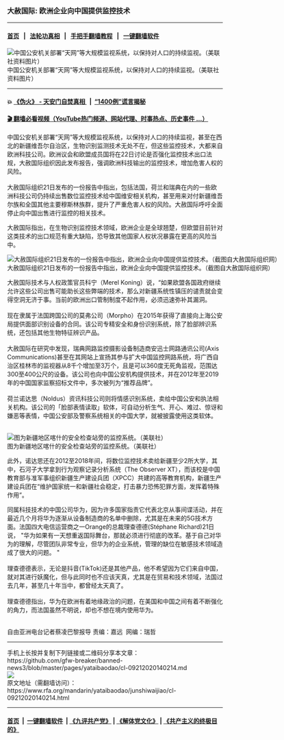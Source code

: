 ### 大赦国际: 欧洲企业向中国提供监控技术
------------------------

#### [首页](https://github.com/gfw-breaker/banned-news3/blob/master/README.md) &nbsp;&nbsp;|&nbsp;&nbsp; [法轮功真相](https://github.com/begood0513/basic/blob/master/README.md)  &nbsp;&nbsp;|&nbsp;&nbsp; [手把手翻墙教程](https://github.com/gfw-breaker/guides/wiki)  &nbsp;&nbsp;|&nbsp;&nbsp; [一键翻墙软件](https://github.com/gfw-breaker/nogfw/blob/master/README.md)  



<div id="headerimg">
 <img alt="中国公安机关部署“天网”等大规模监视系统，以保持对人口的持续监视。（美联社资料图片）" src="https://www.rfa.org/mandarin/yataibaodao/junshiwaijiao/cl-09212020140214.html/AP_19281247249400.jpg/@@images/af7e461d-aca7-4647-b13f-39e00c05d077.jpeg" title="中国公安机关部署“天网”等大规模监视系统，以保持对人口的持续监视。（美联社资料图片）"/>
 <div id="headerimgcontents">
  <div id="headerimgcaption">
   <span>
    中国公安机关部署“天网”等大规模监视系统，以保持对人口的持续监视。（美联社资料图片）
   </span>
   <!-- zoomattribute -->
  </div>
  <!-- headerimgcaption -->
 </div>
 <!-- headerimagecontents -->
</div>

<hr/>


#### 💥 [《伪火》 - 天安门自焚真相 ](http://158.247.195.190:10000/videos/blog/weihuo.html)&nbsp; |&nbsp; [“1400例”谎言揭秘  ](http://158.247.195.190:10000/videos/blog/jiexi1400.html)

#### [ 🎬  翻墙必看视频（YouTube热门频道、网站代理、时事热点、历史事件 ...）](https://github.com/gfw-breaker/links/blob/master/banned.md)

<div id="storytext">
 <div>
  <div class="slot_header">
  </div>
 </div>
 <p>
 </p>
 <p>
  中国公安机关部署“天网”等大规模监视系统，以保持对人口的持续监视，甚至在西北的新疆维吾尔自治区，生物识别监测技术无处不在，但这些监控技术，大都来自欧洲科技公司。欧洲议会和欧盟成员国将在22日讨论是否强化监控技术出口法规，大赦国际组织因此发布报告，强调欧洲科技输出的监控技术，增加危害人权的风险。
  <br/>
  <br/>
  大赦国际组织21日发布的一份报告中指出，包括法国，荷兰和瑞典在内的一些欧洲科技公司仍持续出售数位监控技术给中国维安相关机构，甚至用来对付新疆维吾尔族和全国其他主要穆斯林族群，提升了严重危害人权的风险。大赦国际呼吁全面停止向中国出售进行监控的相关技术。
 </p>
 <p>
 </p>
 <p>
 </p>
 <p>
  大赦国际指出，在生物识别监控技术领域，欧洲企业是全球翘楚，但欧盟目前针对这类技术的出口规范有重大缺陷，恐导致其他国家人权状况暴露在更高的风险当中。
 </p>
 <p>
 </p>
 <p>
  <div class="image-inline captioned" style="width:1500px;">
   <div style="width:1500px;">
    <img alt="大赦国际组织21日发布的一份报告中指出，欧洲企业向中国提供监控技术。（截图自大赦国际组织网）" src="https://www.rfa.org/mandarin/yataibaodao/junshiwaijiao/cl-09212020140214.html/Untitled-1.jpg" title="大赦国际组织21日发布的一份报告中指出，欧洲企业向中国提供监控技术。（截图自大赦国际组织网）"/>
   </div>
   <div class="image-caption">
    <span style="width:1500px;">
     大赦国际组织21日发布的一份报告中指出，欧洲企业向中国提供监控技术。（截图自大赦国际组织网）
    </span>
    <span class="copyright">
    </span>
   </div>
  </div>
 </p>
 <p>
  大赦国际技术与人权政策官员科宁（Merel Koning）说，“如果欧盟各国政府继续允许这些公司出售可能助长这些弊端的技术，那么对新疆系统性镇压的谴责就会变得空洞无济于事。当前的欧洲出口管制制度不起作用，必须迅速弥补其漏洞。
  <br/>
  <br/>
  现在隶属于法国跨国公司的莫弗公司（Morpho）在2015年获得了直接向上海公安局提供面部识别设备的合同。该公司专精安全和身份识别系统，除了脸部辨识系统，还包括其他生物特征辨识产品。
  <br/>
  <br/>
  大赦国际在研究中发现，瑞典网路监控摄影设备制造商安迅士网路通讯公司(Axis Communications)甚至在其网站上宣扬其参与扩大中国监控网路系统，将广西自治区桂林市的监视器从8千个增加至3万个，且是可以360度无死角监视，范围达300至400公尺的设备。该公司也向中国公安机构提供技术，并在2012年至2019年的中国国家监察招标文件中，多次被列为“推荐品牌”。
  <br/>
  <br/>
  荷兰诺达思（Noldus）资讯科技公司则将情感识别系统，卖给中国公安和执法相关机构。该公司的「脸部表情读取」软体，可自动分析生气、开心、难过、惊讶和嫌恶等表情，中国公安部及警察系统相关的中国大学，就被披露使用这类软体。
  <br/>
  <br/>
 </p>
 <p>
  <div class="image-inline captioned" style="width:1500px;">
   <div style="width:1500px;">
    <img alt="图为新疆地区喀什的安全检查站旁的监控系统。（美联社）" src="https://www.rfa.org/mandarin/yataibaodao/junshiwaijiao/cl-09212020140214.html/AP_17349297367270.jpg" title="图为新疆地区喀什的安全检查站旁的监控系统。（美联社）"/>
   </div>
   <div class="image-caption">
    <span style="width:1500px;">
     图为新疆地区喀什的安全检查站旁的监控系统。（美联社）
    </span>
    <span class="copyright">
    </span>
   </div>
  </div>
 </p>
 <p>
  此外，诺达思还在2012至2018年间，将数位监控技术卖给新疆至少2所大学，其中，石河子大学拿到行为观察记录分析系统（The Observer XT），而该校是中国教育部与准军事组织新疆生产建设兵团（XPCC）共建的高等教育机构，新疆生产建设兵团在“维护国家统一和新疆社会稳定，打击暴力恐怖犯罪方面，发挥着特殊作用”。
 </p>
 <p>
  同属科技技术的中国公司华为，因为许多国家指责它代表北京从事间谍活动，并在最近几个月将华为逐渐从设备制造商的名单中删除，尤其是在未来的5G技术方面。法国四大电信运营商之一Orange的总裁理查德德(Stéphane Richard)21日说， "华为如果有一天想重返国际舞台，那就必须进行彻底的改革。基于自己对华为的理解，尽管团队非常专业，但华为的企业系统，管理的缺位在敏感技术领域造成了很大的问题。 "
  <br/>
  <br/>
  理查德德表示，无论是抖音(TikTok)还是其他产品，他不希望因为它们来自中国，就对其进行妖魔化，但与此同时也不应该天真，尤其是在贸易和技术领域，法国过去几年，甚至几十年当中，都曾经太天真了。
  <br/>
  <br/>
  理查德德指出，华为在欧洲有着地缘政治的问题，在美国和中国之间有着不断强化的角力，而法国虽然不明说，却也不想在境内使用华为。
 </p>
 <p>
  <br/>
  自由亚洲电台记者蔡凌巴黎报导 责编：嘉远  网编：瑞哲
 </p>
</div>

<hr/>
手机上长按并复制下列链接或二维码分享本文章：<br/>
https://github.com/gfw-breaker/banned-news3/blob/master/pages/yataibaodao/cl-09212020140214.md <br/>
<a href='https://github.com/gfw-breaker/banned-news3/blob/master/pages/yataibaodao/cl-09212020140214.md'><img src='https://github.com/gfw-breaker/banned-news3/blob/master/pages/yataibaodao/cl-09212020140214.md.png'/></a> <br/>
原文地址（需翻墙访问）：https://www.rfa.org/mandarin/yataibaodao/junshiwaijiao/cl-09212020140214.html


------------------------
#### [首页](https://github.com/gfw-breaker/banned-news3/blob/master/README.md) &nbsp;|&nbsp; [一键翻墙软件](https://github.com/gfw-breaker/nogfw/blob/master/README.md) &nbsp;| [《九评共产党》](https://github.com/gfw-breaker/9ping.md/blob/master/README.md#九评之一评共产党是什么) | [《解体党文化》](https://github.com/gfw-breaker/jtdwh.md/blob/master/README.md) | [《共产主义的终极目的》](https://github.com/gfw-breaker/gczydzjmd.md/blob/master/README.md)


<img src='http://gfw-breaker.win/banned-news3/pages/yataibaodao/cl-09212020140214.md' width='0px' height='0px'/>